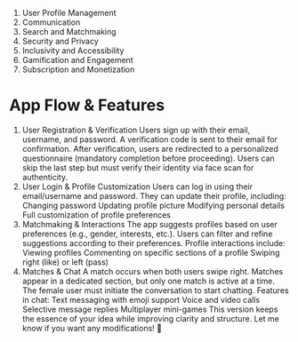 1. User Profile Management
2. Communication
3. Search and Matchmaking
4. Security and Privacy
5. Inclusivity and Accessibility
6. Gamification and Engagement
7. Subscription and Monetization

App Flow & Features
=========================

1. User Registration & Verification
   Users sign up with their email, username, and password.
   A verification code is sent to their email for confirmation.
   After verification, users are redirected to a personalized questionnaire (mandatory completion before proceeding).
   Users can skip the last step but must verify their identity via face scan for authenticity.
2. User Login & Profile Customization
   Users can log in using their email/username and password.
   They can update their profile, including:
   Changing password
   Updating profile picture
   Modifying personal details
   Full customization of profile preferences
3. Matchmaking & Interactions
   The app suggests profiles based on user preferences (e.g., gender, interests, etc.).
   Users can filter and refine suggestions according to their preferences.
   Profile interactions include:
   Viewing profiles
   Commenting on specific sections of a profile
   Swiping right (like) or left (pass)
4. Matches & Chat
   A match occurs when both users swipe right.
   Matches appear in a dedicated section, but only one match is active at a time.
   The female user must initiate the conversation to start chatting.
   Features in chat:
   Text messaging with emoji support
   Voice and video calls
   Selective message replies
   Multiplayer mini-games
   This version keeps the essence of your idea while improving clarity and structure. Let me know if you want any modifications! 🚀
